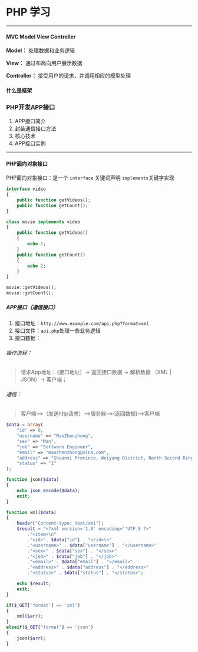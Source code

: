 # PHP 学习

***

#### MVC Model View Controller

**Model：** 处理数据和业务逻辑

**View：** 通过布局向用户展示数据

**Controller：** 接受用户的请求，并调用相应的模型处理

#### 什么是框架


### PHP开发APP接口

1.  APP接口简介
2. 封装通信接口方法
3. 核心技术
4. APP接口实例

***

#### PHP面向对象接口

PHP面向对象接口：是一个 ``interface`` 关键词声明 ``implements``关键字实现 

```PHP
interface video
{
	public function getVideos();
	public function getCount();
}

class movie implements video
{
	public function getVideos()
	{
		echo 1;
	}
	public function getCount()
	{
		echo 2;
	}
}

movie::getVideos();
movie::getCount();
```

##### APP接口（通信接口）

1. 接口地址：```http://www.example.com/api.php?format=xml```
2. 接口文件：```api.php```处理一些业务逻辑
3. 接口数据：

###### 操作流程：

> 请求App地址：（接口地址）-> 返回接口数据 -> 解析数据 （XML | JSON）-> 客户端；

###### 通信：

> 客户端-->（发送http请求）-->服务器-->(返回数据)-->客户端

```PHP
$data = array(
	"id" => 0,
	"username" => "MaoZhenzhong",
	"sex" => "Man",
	"job" => "Software Engineer",
	"email" => "maozhenzhong@sina.com",
	"address" => "Shaanxi Province, Weiyang District, North Second Ring Road on the 8th Jintai Fortune Center A1401",
	"status" => "1"
);

function json($data)
{
	echo json_encode($data);
	exit;
}

function xml($data)
{
	header("Content-type: text/xml");
	$result = "<?xml version='1.0' encoding=''UTF_8 ?>"
		."<item>\n"
		."<id>". $data["id"] . "</id>\n"
		."<username>" . $data["username"] . "</username>"
		."<sex>" . $data["sex"] . "</sex>"
		."<job>" . $data["job"] . "</job>"
		."<email>" . $data["email"] . "</email>"
		."<address>" . $data["address"] . "</address>"
		."<status>" . $data["status"] . "</status>";

	echo $result; 
	exit;
}

if($_GET['format'] == 'xml')
{
	xml($arr);
}
elseif($_GET["format"] == 'json')
{
	json($arr);
}

```


